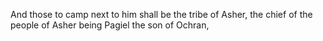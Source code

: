 And those to camp next to him shall be the tribe of Asher, the chief of the people of Asher being Pagiel the son of Ochran,
